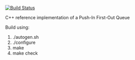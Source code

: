[![Build Status](https://travis-ci.org/anirudhSK/pifo-reference.svg)](https://travis-ci.org/anirudhSK/pifo-reference)

C++ reference implementation of a Push-In First-Out Queue

Build using:
1. ./autogen.sh
2. ./configure
3. make
4. make check
